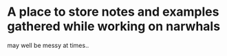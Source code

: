 # A place to store notes and examples gathered while working on narwhals

may well be messy at times..